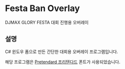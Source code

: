 # Festa Ban Overlay

DJMAX GLORY FESTA 대회 진행용 오버레이

## 설명

C# 윈도우 폼으로 만든 간단한 대회용 오버레이 프로그램입니다.

해당 프로그램은 [Pretendard 프리텐다드](https://cactus.tistory.com/306) 폰트가 사용되었습니다.
